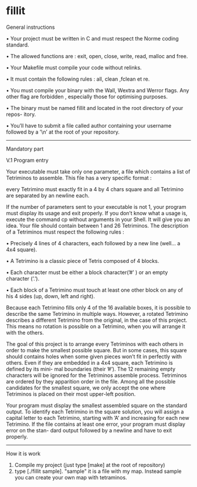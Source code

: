 # fillit

General instructions

• Your project must be written in C and must respect the Norme coding standard.

• The allowed functions are : exit, open, close, write, read, malloc and free.

• Your Makefile must compile your code without relinks.

• It must contain the following rules : all, clean ,fclean et re.

• You must compile your binary with the Wall, Wextra and Werror flags. Any other flag are forbidden , especially those for optimising purposes.

• The binary must be named fillit and located in the root directory of your repos- itory.

• You’ll have to submit a file called author containing your username followed by a ’\n’ at the root of your repository.

------------------------------------------------------------------

Mandatory part

V.1 Program entry

Your executable must take only one parameter, a file which contains a list of Tetriminos to assemble. This file has a very specific format : 

every Tetrimino must exactly fit in a 4 by 4 chars square and all Tetrimino are separated by an newline each.

If the number of parameters sent to your executable is not 1, your program must display its usage and exit properly. 
If you don’t know what a usage is, execute the command cp without arguments in your Shell. It will give you an idea. Your file should contain between 1 and 26 Tetriminos.
The description of a Tetriminos must respect the following rules :

• Precisely 4 lines of 4 characters, each followed by a new line (well... a 4x4 square).

• A Tetrimino is a classic piece of Tetris composed of 4 blocks.

• Each character must be either a block character(’#’ ) or an empty character (’.’).

• Each block of a Tetrimino must touch at least one other block on any of his 4 sides (up, down, left and right).

Because each Tetrimino fills only 4 of the 16 available boxes, it is possible to describe the same 
Tetrimino in multiple ways. However, a rotated Tetrimino describes a different Tetrimino from the original, 
in the case of this project. This means no rotation is possible on a Tetrimino, when you will arrange it with the others.

The goal of this project is to arrange every Tetriminos with each others in order to make the smallest possible square. 
But in some cases, this square should contains holes when some given pieces won’t fit in perfectly with others.
Even if they are embedded in a 4x4 square, each Tetrimino is defined by its mini- mal boundaries (their ’#’). 
The 12 remaining empty characters will be ignored for the Tetriminos assemble process.
Tetriminos are ordered by they apparition order in the file. 
Among all the possible candidates for the smallest square, we only accept the one where Tetriminos is placed on their most upper-left position.

Your program must display the smallest assembled square on the standard output. To identify each Tetrimino in the square solution, you will assign a capital letter to each Tetrimino, starting with ’A’ and increasing for each new Tetrimino.
If the file contains at least one error, your program must display error on the stan- dard output followed by a newline and have to exit properly.

---------------------------------------------------------------------------------


How it is work

1. Compile my project (just type [make] at the root of repository)
2. type [./fillit sample]. "sample" it is a file with my map. Instead sample you can create your own map with tetraminos. 

